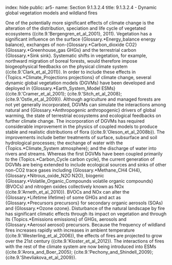 index: hide
public: ar5-
name: Section 9.1.3.2.4
title: 9.1.3.2.4 - Dynamic global vegetation models and wildland fires

One of the potentially more significant effects of climate change is the alteration of the distribution, speciation and life cycle of vegetated ecosystems ({cite.9.'Bergengren_et_al_2001}, 2011). Vegetation has a significant influence on the surface {Glossary.*Energy_balance energy balance}, exchanges of non-{Glossary.*Carbon_dioxide CO2} {Glossary.*Greenhouse_gas GHGs} and the terrestrial carbon {Glossary.*Sink sink}. Systematic shifts in vegetation, for example, northward migration of boreal forests, would therefore impose biogeophysical feedbacks on the physical climate system ({cite.9.'Clark_et_al_2011}). In order to include these effects in {Topics.*Climate_Projections projections} of climate change, several dynamic global vegetation models (DGVMs) have been developed and deployed in {Glossary.*Earth_System_Model ESMs} ({cite.9.'Cramer_et_al_2001}; {cite.9.'Sitch_et_al_2008}; {cite.9.'Ostle_et_al_2009}). Although agriculture and managed forests are not yet generally incorporated, DGVMs can simulate the interactions among natural and {Glossary.*Anthropogenic anthropogenic} drivers of global warming, the state of terrestrial ecosystems and ecological feedbacks on further climate change. The incorporation of DGVMs has required considerable improvement in the physics of coupled models to produce stable and realistic distributions of flora ({cite.9.'Oleson_et_al_2008b}). The improvements include better treatments of surface, subsurface and soil hydrological processes; the exchange of water with the {Topics.*Climate_System atmosphere}; and the discharge of water into rivers and streams. Whereas the first DGVMs have been coupled primarily to the {Topics.*Carbon_Cycle carbon cycle}, the current generation of DGVMs are being extended to include ecological sources and sinks of other non-CO2 trace gases including {Glossary.*Methane_CH4 CH4}, {Glossary.*Nitrous_oxide_N2O N2O}, biogenic {Glossary.*Volatile_Organic_Compounds volatile organic compounds} (BVOCs) and nitrogen oxides collectively known as NOx ({cite.9.'Arneth_et_al_2010}). BVOCs and NOx can alter the {Glossary.*Lifetime lifetime} of some GHGs and act as {Glossary.*Precursors precursors} for secondary organic aerosols (SOAs) and {Glossary.*Ozone ozone}. Disturbance of the natural landscape by fire has significant climatic effects through its impact on vegetation and through its {Topics.*Emissions emissions} of GHGs, aerosols and {Glossary.*Aerosol aerosol} precursors. Because the frequency of wildland fires increases rapidly with increases in ambient temperature ({cite.9.'Westerling_et_al_2006}), the effects of fires are projected to grow over the 21st century ({cite.9.'Kloster_et_al_2012}). The interactions of fires with the rest of the climate system are now being introduced into ESMs ({cite.9.'Arora_and_Boer_2005}; {cite.9.'Pechony_and_Shindell_2009}; {cite.9.'Shevliakova_et_al_2009}).
